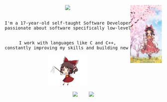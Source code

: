 <div align="center">
<img src="https://raw.githubusercontent.com/calishu/calishu/main/assets/sideimage.png" width="20%" height="auto" align="right" />
<img src="https://readme-typing-svg.demolab.com?font=Inconsolata&weight=500&size=50&duration=2500&pause=300&color=FFB7C5&center=true&vCenter=true&multiline=true&repeat=false&width=1300&height=140&lines=Hello+there+%5E%5E" width="70%" />
<br><br>
<pre>
I'm a 17-year-old self-taught Software Developer from Germany,
passionate about software specifically low-level development.
<br>
I work with languages like C and C++,
constantly improving my skills and building new projects.
</pre>

<img src="https://raw.githubusercontent.com/calishu/calishu/main/assets/dancing.gif" height="100" />
<br><br>
<div>
  <img height="170" src="https://github-readme-stats.vercel.app/api/top-langs/?username=calishu&layout=compact&hide=lua&theme=transparent&border_radius=10&border_color=FFB7C5&text_color=feb7c4&title_color=feb7c4&cache_seconds=21600" />
  &nbsp;&nbsp;&nbsp;
  &nbsp;&nbsp;&nbsp;
  <img src="https://streak-stats.demolab.com/?user=calishu&theme=transparent&border_radius=10&card_height=160&border=FFB7C5&stroke=FFB7C500&ring=FEB7C4&fire=FEB7C4&currStreakNum=FEB7C4&currStreakLabel=FEB7C4&sideLabels=FEB7C4&sideNums=FEB7C4&dates=FFFFFF71" />
</div>
